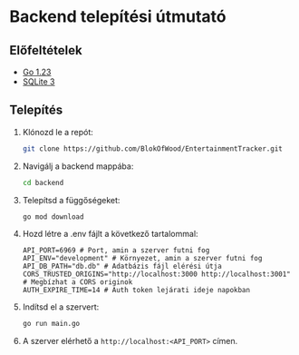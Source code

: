 # Backend telepítési útmutató

## Előfeltételek
- [Go 1.23](https://go.dev/dl)
- [SQLite 3](https://www.sqlite.org/download.html)

## Telepítés
1. Klónozd le a repót:
    ```bash
    git clone https://github.com/BlokOfWood/EntertainmentTracker.git
    ```
2. Navigálj a backend mappába:
    ```bash
    cd backend
    ```
3. Telepítsd a függőségeket:
    ```bash
    go mod download
    ```
4. Hozd létre a .env fájlt a következő tartalommal:
    ```env
    API_PORT=6969 # Port, amin a szerver futni fog
    API_ENV="development" # Környezet, amin a szerver futni fog
    API_DB_PATH="db.db" # Adatbázis fájl elérési útja
    CORS_TRUSTED_ORIGINS="http://localhost:3000 http://localhost:3001" # Megbízhat a CORS originok
    AUTH_EXPIRE_TIME=14 # Auth token lejárati ideje napokban
    ```
5. Indítsd el a szervert:
    ```bash
    go run main.go
    ```
6. A szerver elérhető a `http://localhost:<API_PORT>` címen.

